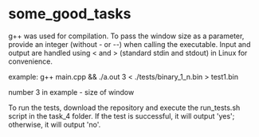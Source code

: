 # some_good_tasks


g++ was used for compilation. To pass the window size as a parameter, provide an integer (without - or --) when calling the executable. Input and output are handled using < and > (standard stdin and stdout) in Linux for convenience.

example: g++ main.cpp && ./a.out 3 < ./tests/binary_1_n.bin > test1.bin

number 3 in example - size of window

To run the tests, download the repository and execute the run_tests.sh script in the task_4 folder. If the test is successful, it will output 'yes'; otherwise, it will output 'no'.

